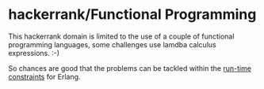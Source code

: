 # hackerrank/Functional Programming
This hackerrank domain is limited to the use of a couple of functional programming languages, 
some challenges use lamdba calculus expressions. :-)

So chances are good that the problems can be tackled within the 
[run-time constraints](http://www.hackerrank.com/environment) for Erlang. 
